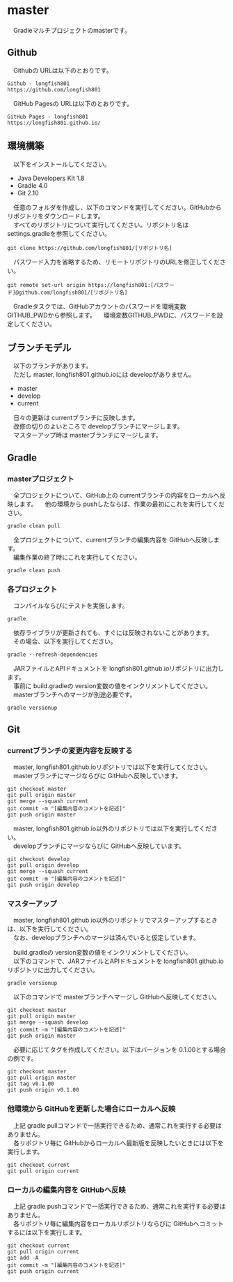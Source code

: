 # master

　Gradleマルチプロジェクトのmasterです。

## Github

　Githubの URLは以下のとおりです。

~~~
Github - longfish801
https://github.com/longfish801
~~~

　GitHub Pagesの URLは以下のとおりです。

~~~
GitHub Pages - longfish801
https://longfish801.github.io/
~~~

## 環境構築

　以下をインストールしてください。

* Java Developers Kit 1.8
* Gradle 4.0
* Git 2.10

　任意のフォルダを作成し、以下のコマンドを実行してください。GitHubからリポジトリをダウンロードします。  
　すべてのリポジトリについて実行してください。リポジトリ名は settings.gradleを参照してください。

~~~
git clone https://github.com/longfish801/[リポジトリ名]
~~~

　パスワード入力を省略するため、リモートリポジトリのURLを修正してください。

~~~
git remote set-url origin https://longfish801:[パスワード]@github.com/longfish801/[リポジトリ名]
~~~

　Gradleタスクでは、GitHubアカウントのパスワードを環境変数GITHUB_PWDから参照します。
　環境変数GITHUB_PWDに、パスワードを設定してください。

## ブランチモデル

　以下のブランチがあります。  
　ただし master, longfish801.github.ioには developがありません。

* master
* develop
* current

　日々の更新は currentブランチに反映します。  
　改修の切りのよいところで developブランチにマージします。  
　マスターアップ時は masterブランチにマージします。

## Gradle
### masterプロジェクト

　全プロジェクトについて、GitHub上の currentブランチの内容をローカルへ反映します。
　他の環境から pushしたならば、作業の最初にこれを実行してください。

~~~
gradle clean pull
~~~

　全プロジェクトについて、currentブランチの編集内容を GitHubへ反映します。  
　編集作業の終了時にこれを実行してください。

~~~
gradle clean push
~~~

### 各プロジェクト

　コンパイルならびにテストを実施します。

~~~
gradle
~~~

　依存ライブラリが更新されても、すぐには反映されないことがあります。  
　その場合、以下を実行してください。

~~~
gradle --refresh-dependencies
~~~

　JARファイルとAPIドキュメントを longfish801.github.ioリポジトリに出力します。  
　事前に build.gradleの version変数の値をインクリメントしてください。  
　masterブランチへのマージが別途必要です。

~~~
gradle versionup
~~~

## Git
### currentブランチの変更内容を反映する

　master, longfish801.github.ioリポジトリでは以下を実行してください。  
　masterブランチにマージならびに GitHubへ反映しています。

~~~
git checkout master
git pull origin master
git merge --squash current
git commit -m "[編集内容のコメントを記述]"
git push origin master
~~~

　master, longfish801.github.io以外のリポジトリでは以下を実行してください。  
　developブランチにマージならびに GitHubへ反映しています。

~~~
git checkout develop
git pull origin develop
git merge --squash current
git commit -m "[編集内容のコメントを記述]"
git push origin develop
~~~

### マスターアップ

　master, longfish801.github.io以外のリポジトリでマスターアップするときは、以下を実行してください。  
　なお、developブランチへのマージは済んでいると仮定しています。

　build.gradleの version変数の値をインクリメントしてください。  
　以下のコマンドで、JARファイルとAPIドキュメントを longfish801.github.ioリポジトリに出力してください。

~~~
gradle versionup
~~~

　以下のコマンドで masterブランチへマージし GitHubへ反映してください。

~~~
git checkout master
git pull origin master
git merge --squash develop
git commit -m "[編集内容のコメントを記述]"
git push origin master
~~~

　必要に応じてタグを作成してください。以下はバージョンを 0.1.00とする場合の例です。

~~~
git checkout master
git pull origin master
git tag v0.1.00
git push origin v0.1.00
~~~

### 他環境から GitHubを更新した場合にローカルへ反映

　上記 gradle pullコマンドで一括実行できるため、通常これを実行する必要はありません。  
　各リポジトリ毎に GitHubからローカルへ最新版を反映したいときには以下を実行します。

~~~
git checkout current
git pull origin current
~~~

### ローカルの編集内容を GitHubへ反映

　上記 gradle pushコマンドで一括実行できるため、通常これを実行する必要はありません。  
　各リポジトリ毎に編集内容をローカルリポジトリならびに GitHubへコミットするには以下を実行します。

~~~
git checkout current
git pull origin current
git add -A
git commit -m "[編集内容のコメントを記述]"
git push origin current
~~~
